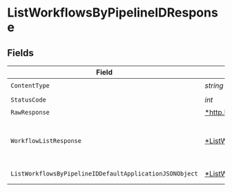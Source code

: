# ListWorkflowsByPipelineIDResponse


## Fields

| Field                                                                                                                          | Type                                                                                                                           | Required                                                                                                                       | Description                                                                                                                    |
| ------------------------------------------------------------------------------------------------------------------------------ | ------------------------------------------------------------------------------------------------------------------------------ | ------------------------------------------------------------------------------------------------------------------------------ | ------------------------------------------------------------------------------------------------------------------------------ |
| `ContentType`                                                                                                                  | *string*                                                                                                                       | :heavy_check_mark:                                                                                                             | N/A                                                                                                                            |
| `StatusCode`                                                                                                                   | *int*                                                                                                                          | :heavy_check_mark:                                                                                                             | N/A                                                                                                                            |
| `RawResponse`                                                                                                                  | [*http.Response](https://pkg.go.dev/net/http#Response)                                                                         | :heavy_minus_sign:                                                                                                             | N/A                                                                                                                            |
| `WorkflowListResponse`                                                                                                         | [*ListWorkflowsByPipelineIDWorkflowListResponse](../../models/operations/listworkflowsbypipelineidworkflowlistresponse.md)     | :heavy_minus_sign:                                                                                                             | A paginated list of workflow objects.                                                                                          |
| `ListWorkflowsByPipelineIDDefaultApplicationJSONObject`                                                                        | [*ListWorkflowsByPipelineIDDefaultApplicationJSON](../../models/operations/listworkflowsbypipelineiddefaultapplicationjson.md) | :heavy_minus_sign:                                                                                                             | Error response.                                                                                                                |
